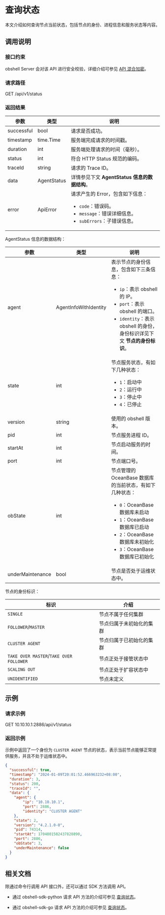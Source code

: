 # 查询状态

本文介绍如何查询节点当前状态，包括节点的身份、进程信息和服务状态等内容。

## 调用说明

### 接口约束

obshell Server 会对该 API 进行安全校验，详细介绍可参见 [API 混合加密](../20.api-hybrid-encryption.md)。

### 请求路径

GET /api/v1/status

### 返回结果

| 参数 | 类型 | 说明 |
| --- | --- | --- |
| successful | bool | 请求是否成功。 |
| timestamp | time.Time | 服务端完成请求的时间戳。 |
| duration | int | 服务端处理请求的时间（毫秒）。 |
| status | int | 符合 HTTP Status 规范的编码。 |
| traceId | string | 请求的 Trace ID。 |
| data | AgentStatus | 详情参见下文 **AgentStatus 信息的数据结构**。 |
| error | ApiError | 请求产生的 Error，包含如下信息：<ul><li>`code`：错误码。</li><li>`message`：错误详细信息。</li><li>`subErrors`：子错误信息。</li></ul> |

AgentStatus 信息的数据结构：

| 参数 | 类型 | 说明 |
| --- | --- | --- |
| agent | AgentInfoWithIdentity | 表示节点的身份信息，包含如下三条信息：<ul><li>`ip`：表示 obshell 的 IP。</li><li>`port`：表示 obshell 的端口。</li><li>`identity`：表示 obshell 的身份，身份标识详见下文 <b>节点的身份标识</b>。</li></ul> |
| state | int | 节点服务状态，有如下几种状态：<ul><li>`1`：启动中</li><li>`2`：运行中</li><li>`3`：停止中</li><li>`4`：已停止</li></ul> |
| version | string | 使用的 obshell 版本。 |
| pid | int | 节点服务进程 ID。 |
| startAt | int | 节点启动服务的时间。 |
| port | int | 节点端口号。 |
| obState | int | 节点管理的 OceanBase 数据库的当前状态，有如下几种状态：<ul><li>`0`：OceanBase 数据库未启动</li><li>`1`：OceanBase 数据库已启动</li><li>`2`：OceanBase 数据库未初始化</li><li>`3`：OceanBase 数据库已初始化</li></ul> |
| underMaintenance | bool | 节点是否处于运维状态中。 |

节点的身份标识：

| 标识 | 介绍 |
| --- | --- |
| `SINGLE` | 节点不属于任何集群 |
| `FOLLOWER`/`MASTER` | 节点归属于未初始化的集群 |
| `CLUSTER AGENT` | 节点归属于已初始化的集群 |
| `TAKE OVER MASTER`/`TAKE OVER FOLLOWER` | 节点正处于接管状态中 |
| `SCALING OUT` | 节点正处于扩容状态中 |
| `UNIDENTIFIED` | 节点未定义 |

## 示例

### 请求示例

GET 10.10.10.1:2886/api/v1/status

### 返回示例

示例中返回了一个身份为 `CLUSTER AGENT` 节点的状态，表示当前节点能够正常提供服务，并且不处于运维状态中。

```json
{
  "successful": true,
  "timestamp": "2024-01-09T20:01:52.466963232+08:00",
  "duration": 3,
  "status": 200,
  "traceId": "",
  "data": {
    "agent": {
        "ip": "10.10.10.1",
        "port": 2886,
        "identity": "CLUSTER AGENT"
    },
    "state": 2,
    "version": "4.2.1.0-0",
    "pid": 74314,
    "startAt": 1704801582437828890,
    "port": 2886,
    "obState": 3,
    "underMaintenance": false
  }
}
```

## 相关文档

除通过命令行调用 API 接口外，还可以通过 SDK 方法调用 API。

* 通过 obshell-sdk-python 请求 API 方法的介绍可参见 [查询状态](../../500.obshell-sdk-reference/100.python/110.obshell-management/1600.get-status-of-python.md)。

* 通过 obshell-sdk-go 请求 API 方法的介绍可参见 [查询状态](../../500.obshell-sdk-reference/200.go/110.obshell-management/1600.get-status-of-go.md)。
